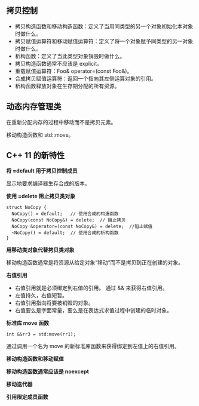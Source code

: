 ## 拷贝控制

* 拷贝构造函数和移动构造函数：定义了当用同类型的另一个对象初始化本对象时做什么。
* 拷贝赋值运算符和移动赋值运算符：定义了将一个对象赋予同类型的另一对象时做什么。
* 析构函数：定义了当此类型对象销毁时做什么。
* 拷贝构造函数通常不应该是 explicit。
* 重载赋值运算符：Foo& operator=(const Foo&)。
* 合成拷贝赋值运算符：返回一个指向其左侧运算对象的引用。
* 析构函数释放对象在生存期分配的所有资源。

## 动态内存管理类

在重新分配内存的过程中移动而不是拷贝元素。

移动构造函数和 std::move。

## C++ 11 的新特性

**将 =default 用于拷贝控制成员**

显示地要求编译器生存合成的版本。

**使用 =delete 阻止拷贝类对象**

```
struct NoCopy {
  NoCopy() = default;   // 使用合成的构造函数
  NoCopy(const NoCopy&) = delete;  // 阻止拷贝
  NoCopy &operator=(const NoCopy&) = delete;  //阻止赋值
  ~NoCopy() = default;  // 使用合成的析构函数
}
```

**用移动类对象代替拷贝类对象**

移动构造函数通常是将资源从给定对象“移动”而不是拷贝到正在创建的对象。

**右值引用**

* 右值引用就是必须绑定到右值的引用。 通过 && 来获得右值引用。
* 左值持久，右值短暂。
* 右值引用指向将要被销毁的对象。
* 右值要么是字面常量，要么是在表达式求值过程中创建的临时对象。

**标准库 move 函数**

`int &&rr3 = std:move(rr1);`

通过调用一个名为 move 的新标准库函数来获得绑定到左值上的右值引用。

**移动构造函数和移动赋值**

**移动构造函数通常应该是 noexcept**

**移动迭代器**

**引用限定成员函数**
